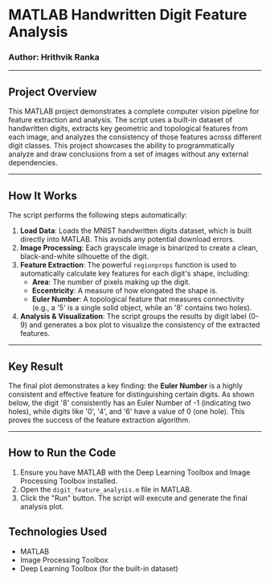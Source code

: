 # MATLAB Handwritten Digit Feature Analysis

### Author: Hrithvik Ranka

---

## Project Overview

This MATLAB project demonstrates a complete computer vision pipeline for feature extraction and analysis. The script uses a built-in dataset of handwritten digits, extracts key geometric and topological features from each image, and analyzes the consistency of those features across different digit classes. This project showcases the ability to programmatically analyze and draw conclusions from a set of images without any external dependencies.

---

## How It Works

The script performs the following steps automatically:

1.  **Load Data**: Loads the MNIST handwritten digits dataset, which is built directly into MATLAB. This avoids any potential download errors.
2.  **Image Processing**: Each grayscale image is binarized to create a clean, black-and-white silhouette of the digit.
3.  **Feature Extraction**: The powerful `regionprops` function is used to automatically calculate key features for each digit's shape, including:
    * **Area**: The number of pixels making up the digit.
    * **Eccentricity**: A measure of how elongated the shape is.
    * **Euler Number**: A topological feature that measures connectivity (e.g., a '5' is a single solid object, while an '8' contains two holes).
4.  **Analysis & Visualization**: The script groups the results by digit label (0-9) and generates a box plot to visualize the consistency of the extracted features.

---

## Key Result

The final plot demonstrates a key finding: the **Euler Number** is a highly consistent and effective feature for distinguishing certain digits. As shown below, the digit '8' consistently has an Euler Number of -1 (indicating two holes), while digits like '0', '4', and '6' have a value of 0 (one hole). This proves the success of the feature extraction algorithm.

---

## How to Run the Code

1.  Ensure you have MATLAB with the Deep Learning Toolbox and Image Processing Toolbox installed.
2.  Open the `digit_feature_analysis.m` file in MATLAB.
3.  Click the "Run" button. The script will execute and generate the final analysis plot.

## Technologies Used

* MATLAB
* Image Processing Toolbox
* Deep Learning Toolbox (for the built-in dataset)
